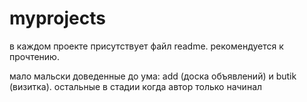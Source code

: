 # myprojects

в каждом проекте присутствует файл readme. рекомендуется к прочтению.

мало мальски доведенные до ума: add (доска объявлений) и butik (визитка). остальные в стадии когда автор только начинал